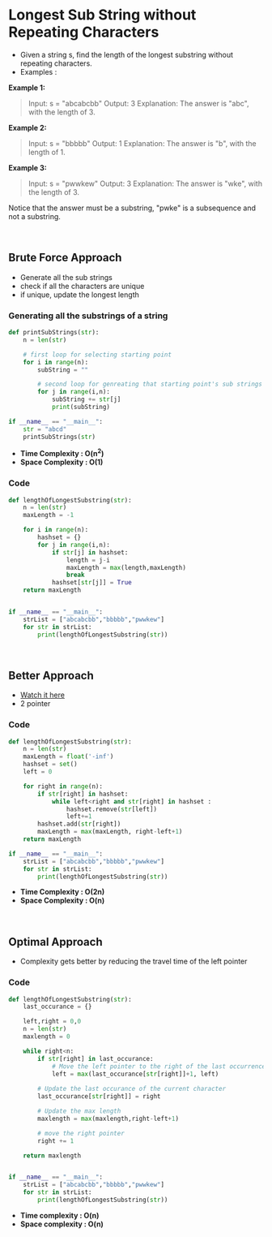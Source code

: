 # Longest Sub String without Repeating Characters 

- Given a string s, find the length of the longest substring without repeating characters.
- Examples : 

**Example 1:**
> Input: s = "abcabcbb"
> Output: 3
> Explanation: The answer is "abc", with the length of 3.

**Example 2:**
> Input: s = "bbbbb"
> Output: 1
> Explanation: The answer is "b", with the length of 1.

**Example 3:**
> Input: s = "pwwkew"
> Output: 3
> Explanation: The answer is "wke", with the length of 3.

Notice that the answer must be a substring, "pwke" is a subsequence and not a substring.

<br>

## Brute Force Approach 

- Generate all the sub strings
- check if all the characters are unique
- if unique, update the longest length

### Generating all the substrings of a string 

```python 
def printSubStrings(str):
    n = len(str)

    # first loop for selecting starting point
    for i in range(n):
        subString = ""

        # second loop for genreating that starting point's sub strings
        for j in range(i,n):
            subString += str[j] 
            print(subString)

if __name__ == "__main__":
    str = "abcd"
    printSubStrings(str)
```
- **Time Complexity : O(n<sup>2</sup>)**
- **Space Complexity : O(1)**

### Code 

```python 
def lengthOfLongestSubstring(str):
    n = len(str)
    maxLength = -1

    for i in range(n):
        hashset = {}
        for j in range(i,n):
            if str[j] in hashset:
                length = j-i 
                maxLength = max(length,maxLength)
                break 
            hashset[str[j]] = True
    return maxLength


if __name__ == "__main__":
    strList = ["abcabcbb","bbbbb","pwwkew"]
    for str in strList:
        print(lengthOfLongestSubstring(str))
```

<br>

## Better Approach

- [Watch it here](https://youtu.be/qtVh-XEpsJo?si=VqLuu5n0J96jqZoG&t=122)
- 2 pointer 

### Code

```python 
def lengthOfLongestSubstring(str):
    n = len(str)
    maxLength = float('-inf')
    hashset = set()
    left = 0

    for right in range(n):
        if str[right] in hashset:
            while left<right and str[right] in hashset :
                hashset.remove(str[left])
                left+=1
        hashset.add(str[right])
        maxLength = max(maxLength, right-left+1)
    return maxLength

if __name__ == "__main__":
    strList = ["abcabcbb","bbbbb","pwwkew"]
    for str in strList:
        print(lengthOfLongestSubstring(str))
```
- **Time Complexity : O(2n)**
- **Space Complexity : O(n)**

<br>

## Optimal Approach 

- Complexity gets better by reducing the travel time of the left pointer 

### Code 

```python 
def lengthOfLongestSubstring(str):
    last_occurance = {}

    left,right = 0,0
    n = len(str)
    maxlength = 0

    while right<n:
        if str[right] in last_occurance:
            # Move the left pointer to the right of the last occurrence of the current character
            left = max(last_occurance[str[right]]+1, left)
        
        # Update the last occurance of the current character
        last_occurance[str[right]] = right

        # Update the max length 
        maxlength = max(maxlength,right-left+1)

        # move the right pointer 
        right += 1

    return maxlength 


if __name__ == "__main__":
    strList = ["abcabcbb","bbbbb","pwwkew"]
    for str in strList:
        print(lengthOfLongestSubstring(str))
```
- **Time complexity : O(n)**
- **Space complexity : O(n)**